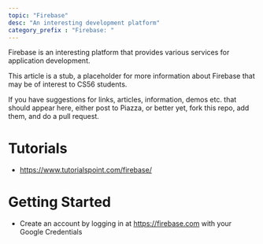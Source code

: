 ```yaml
---
topic: "Firebase"
desc: "An interesting development platform"
category_prefix	: "Firebase: "
---
```


Firebase is an interesting platform that provides various services for application development.

This article is a stub, a placeholder for more information about Firebase that may be of interest to CS56 students.

If you have suggestions for links, articles, information, demos etc. that should appear here, either post to Piazza, or better yet, 
fork this repo, add them, and do a pull request.

# Tutorials

* <https://www.tutorialspoint.com/firebase/>

# Getting Started

* Create an account by logging in at <https://firebase.com> with your Google Credentials
